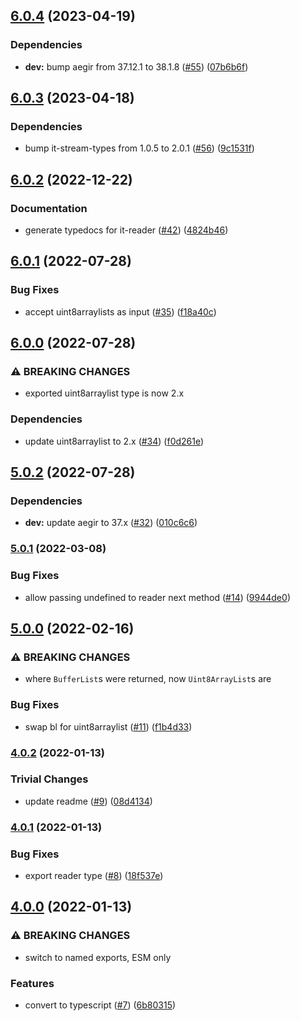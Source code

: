 ## [6.0.4](https://github.com/alanshaw/it-reader/compare/v6.0.3...v6.0.4) (2023-04-19)


### Dependencies

* **dev:** bump aegir from 37.12.1 to 38.1.8 ([#55](https://github.com/alanshaw/it-reader/issues/55)) ([07b6b6f](https://github.com/alanshaw/it-reader/commit/07b6b6ffe903995c13a75a4a30d53c0b5122b447))

## [6.0.3](https://github.com/alanshaw/it-reader/compare/v6.0.2...v6.0.3) (2023-04-18)


### Dependencies

* bump it-stream-types from 1.0.5 to 2.0.1 ([#56](https://github.com/alanshaw/it-reader/issues/56)) ([9c1531f](https://github.com/alanshaw/it-reader/commit/9c1531ff767339d0e0bf389bc22de57a3fea14b0))

## [6.0.2](https://github.com/alanshaw/it-reader/compare/v6.0.1...v6.0.2) (2022-12-22)


### Documentation

* generate typedocs for it-reader ([#42](https://github.com/alanshaw/it-reader/issues/42)) ([4824b46](https://github.com/alanshaw/it-reader/commit/4824b469b76fba594cf720c28407112e8fca77f6))

## [6.0.1](https://github.com/alanshaw/it-reader/compare/v6.0.0...v6.0.1) (2022-07-28)


### Bug Fixes

* accept uint8arraylists as input ([#35](https://github.com/alanshaw/it-reader/issues/35)) ([f18a40c](https://github.com/alanshaw/it-reader/commit/f18a40ccc86c2071130ad8ed47861b6e49a909a1))

## [6.0.0](https://github.com/alanshaw/it-reader/compare/v5.0.2...v6.0.0) (2022-07-28)


### ⚠ BREAKING CHANGES

* exported uint8arraylist type is now 2.x

### Dependencies

* update uint8arraylist to 2.x ([#34](https://github.com/alanshaw/it-reader/issues/34)) ([f0d261e](https://github.com/alanshaw/it-reader/commit/f0d261e5272987ca3c3d0b036ec5e05c814f138a))

## [5.0.2](https://github.com/alanshaw/it-reader/compare/v5.0.1...v5.0.2) (2022-07-28)


### Dependencies

* **dev:** update aegir to 37.x ([#32](https://github.com/alanshaw/it-reader/issues/32)) ([010c6c6](https://github.com/alanshaw/it-reader/commit/010c6c698186436f79d025c5156197e93f804806))

### [5.0.1](https://github.com/alanshaw/it-reader/compare/v5.0.0...v5.0.1) (2022-03-08)


### Bug Fixes

* allow passing undefined to reader next method ([#14](https://github.com/alanshaw/it-reader/issues/14)) ([9944de0](https://github.com/alanshaw/it-reader/commit/9944de07a792686e53d95965b98f129c61b5323f))

## [5.0.0](https://github.com/alanshaw/it-reader/compare/v4.0.2...v5.0.0) (2022-02-16)


### ⚠ BREAKING CHANGES

* where `BufferList`s were returned, now `Uint8ArrayList`s are

### Bug Fixes

* swap bl for uint8arraylist ([#11](https://github.com/alanshaw/it-reader/issues/11)) ([f1b4d33](https://github.com/alanshaw/it-reader/commit/f1b4d3346c50c84b747ba4286d3446114c52abad))

### [4.0.2](https://github.com/alanshaw/it-reader/compare/v4.0.1...v4.0.2) (2022-01-13)


### Trivial Changes

* update readme ([#9](https://github.com/alanshaw/it-reader/issues/9)) ([08d4134](https://github.com/alanshaw/it-reader/commit/08d4134303bd9121d1a113baf02f33b447496d5d))

### [4.0.1](https://github.com/alanshaw/it-reader/compare/v4.0.0...v4.0.1) (2022-01-13)


### Bug Fixes

* export reader type ([#8](https://github.com/alanshaw/it-reader/issues/8)) ([18f537e](https://github.com/alanshaw/it-reader/commit/18f537ee03ce73f3fd953be51b7f67448a45665c))

## [4.0.0](https://github.com/alanshaw/it-reader/compare/v3.0.0...v4.0.0) (2022-01-13)


### ⚠ BREAKING CHANGES

* switch to named exports, ESM only

### Features

* convert to typescript ([#7](https://github.com/alanshaw/it-reader/issues/7)) ([6b80315](https://github.com/alanshaw/it-reader/commit/6b8031599732eefceb0f4540043ff0e5b0b0055d))
